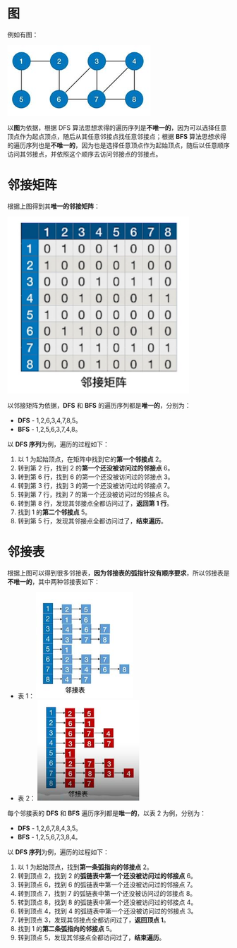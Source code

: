 # 图

例如有图：

![](./images/邻接矩阵和邻接表的遍历图.jpg)

以**图**为依据，根据 DFS 算法思想求得的遍历序列是**不唯一的**，因为可以选择任意顶点作为起点顶点，随后从其任意邻接点找任意邻接点；根据 **BFS** 算法思想求得的遍历序列也是**不唯一的**，因为也是选择任意顶点作为起始顶点，随后以任意顺序访问其邻接点，并依照这个顺序去访问邻接点的邻接点。

# 邻接矩阵

根据上图得到其**唯一的邻接矩阵**：

![](./images/邻接矩阵和邻接表的遍历邻接矩阵.png)

以邻接矩阵为依据，**DFS** 和 **BFS** 的遍历序列都是**唯一的**，分别为：

- **DFS** - 1,2,6,3,4,7,8,5。
- **BFS** - 1,2,5,6,3,7,4,8。

以 **DFS 序列**为例，遍历的过程如下：

1. 以 1 为起始顶点，在矩阵中找到它的**第一个邻接点** 2。
2. 转到第 2 行，找到 2 的**第一个还没被访问过的邻接点** 6。
3. 转到第 6 行，找到 6 的第一个还没被访问过的邻接点 3。
4. 转到第 3 行，找到 3 的第一个还没被访问过的邻接点 7。
5. 转到第 7 行，找到 7 的第一个还没被访问过的邻接点 8。
6. 转到第 8 行，发现其邻接点全都访问过了，**返回第 1 行**。
7. 找到 1 的**第二个邻接点** 5。
8. 转到第 5 行，发现其邻接点全都访问过了，**结束遍历**。

# 邻接表

根据上图可以得到很多邻接表，**因为邻接表的弧指针没有顺序要求**，所以邻接表是**不唯一的**，其中两种邻接表如下：

- 表 1：
  ![](./images/邻接矩阵和邻接表的遍历图的邻接表1.jpg)
- 表 2：
  ![](./images/邻接矩阵和邻接表的遍历图的邻接表2.jpg)

每个邻接表的 **DFS** 和 **BFS** 遍历序列都是**唯一的**，以表 2 为例，分别为：

- **DFS** - 1,2,6,7,8,4,3,5。
- **BFS** - 1,2,5,6,7,3,8,4。

以 **DFS 序列**为例，遍历的过程如下：

1. 以 1 为起始顶点，找到**第一条弧指向的邻接点** 2。
2. 转到顶点 2，找到 2 的**弧链表中第一个还没被访问过的邻接点** 6。
3. 转到顶点 6，找到 6 的弧链表中第一个还没被访问过的邻接点 7。
4. 转到顶点 7，找到 7 的弧链表中第一个还没被访问过的邻接点 8。
5. 转到顶点 8，找到 8 的弧链表中第一个还没被访问过的邻接点 4。
6. 转到顶点 4，找到 4 的弧链表中第一个还没被访问过的邻接点 3。
7. 转到顶点 3，发现其邻接点全都访问过了，**返回顶点 1**。
8. 找到 1 的**第二条弧指向的邻接点** 5。
9. 转到顶点 5，发现其邻接点全都访问过了，**结束遍历**。